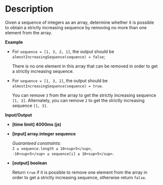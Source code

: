 # Description
Given a sequence of integers as an array, determine whether it is possible to obtain a strictly increasing sequence by removing no more than one element from the array.

**Example**

*   For `sequence = [1, 3, 2, 1]`, the output should be  
    `almostIncreasingSequence(sequence) = false`;

    There is no one element in this array that can be removed in order to get a strictly increasing sequence.

*   For `sequence = [1, 3, 2]`, the output should be  
    `almostIncreasingSequence(sequence) = true`.

    You can remove `3` from the array to get the strictly increasing sequence `[1, 2]`. Alternately, you can remove `2` to get the strictly increasing sequence `[1, 3]`.

**Input/Output**

*   **[time limit] 4000ms (js)**

*   **[input] array.integer sequence**

    _Guaranteed constraints:_  
    `2 ≤ sequence.length ≤ 10<sup>5</sup>`,  
    `-10<sup>5</sup> ≤ sequence[i] ≤ 10<sup>5</sup>`.

*   **[output] boolean**

    Return `true` if it is possible to remove one element from the array in order to get a strictly increasing sequence, otherwise return `false`.